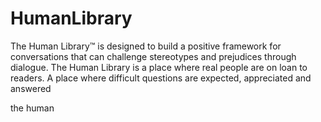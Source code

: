 # HumanLibrary
The Human Library™ is designed to build a positive framework for conversations that can challenge stereotypes and prejudices through dialogue.
The Human Library is a place where real people are on loan to readers.
A place where difficult questions are expected, appreciated and answered

the human
